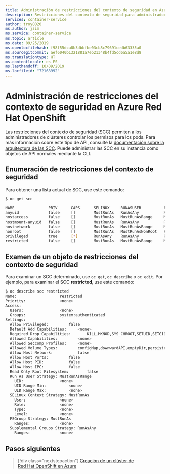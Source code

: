 ```yaml
---
title: Administración de restricciones del contexto de seguridad en Azure Red Hat OpenShift | Microsoft Docs
description: Restricciones del contexto de seguridad para administradores de clústeres de Azure Red Hat OpenShift
services: container-service
author: troy0820
ms.author: jzim
ms.service: container-service
ms.topic: article
ms.date: 09/25/2019
ms.openlocfilehash: f98f55dca8b3dbbfbe03cb8c79691cedb63335a0
ms.sourcegitcommit: aef6040b1321881a7eb21348b4fd5cd6a5a1e8d8
ms.translationtype: HT
ms.contentlocale: es-ES
ms.lasthandoff: 10/09/2019
ms.locfileid: "72168992"
---
```

# <a name="manage-security-context-constraints-in-azure-red-hat-openshift"></a>Administración de restricciones del contexto de seguridad en Azure Red Hat OpenShift 

Las restricciones del contexto de seguridad (SCC) permiten a los administradores de clústeres controlar los permisos para los pods. Para más información sobre este tipo de API, consulte la [documentación sobre la arquitectura de las SCC](https://docs.openshift.com/container-platform/3.11/architecture/additional_concepts/authorization.html). Puede administrar las SCC en su instancia como objetos de API normales mediante la CLI.

## <a name="list-security-context-constraints"></a>Enumeración de restricciones del contexto de seguridad

Para obtener una lista actual de SCC, use este comando: 

```bash
$ oc get scc

NAME               PRIV      CAPS      SELINUX     RUNASUSER          FSGROUP     SUPGROUP    PRIORITY   READONLYROOTFS   VOLUMES
anyuid             false     []        MustRunAs   RunAsAny           RunAsAny    RunAsAny    10         false            [configMap downwardAPI emptyDir persistentVolumeClaim secret]
hostaccess         false     []        MustRunAs   MustRunAsRange     MustRunAs   RunAsAny    <none>     false            [configMap downwardAPI emptyDir hostPath persistentVolumeClaim secret]
hostmount-anyuid   false     []        MustRunAs   RunAsAny           RunAsAny    RunAsAny    <none>     false            [configMap downwardAPI emptyDir hostPath nfs persistentVolumeClaim secret]
hostnetwork        false     []        MustRunAs   MustRunAsRange     MustRunAs   MustRunAs   <none>     false            [configMap downwardAPI emptyDir persistentVolumeClaim secret]
nonroot            false     []        MustRunAs   MustRunAsNonRoot   RunAsAny    RunAsAny    <none>     false            [configMap downwardAPI emptyDir persistentVolumeClaim secret]
privileged         true      [*]       RunAsAny    RunAsAny           RunAsAny    RunAsAny    <none>     false            [*]
restricted         false     []        MustRunAs   MustRunAsRange     MustRunAs   RunAsAny    <none>     false            [configMap downwardAPI emptyDir persistentVolumeClaim secret]
```

## <a name="examine-an-object-for-security-context-constraints"></a>Examen de un objeto de restricciones del contexto de seguridad

Para examinar un SCC determinado, use `oc get`, `oc describe` o `oc edit`.  Por ejemplo, para examinar el SCC **restricted**, use este comando:
```bash
$ oc describe scc restricted
Name:                   restricted
Priority:               <none>
Access:
  Users:                <none>
  Groups:               system:authenticated
Settings:
  Allow Privileged:         false
  Default Add Capabilities:     <none>
  Required Drop Capabilities:       KILL,MKNOD,SYS_CHROOT,SETUID,SETGID
  Allowed Capabilities:         <none>
  Allowed Seccomp Profiles:     <none>
  Allowed Volume Types:         configMap,downwardAPI,emptyDir,persistentVolumeClaim,projected,secret
  Allow Host Network:           false
  Allow Host Ports:         false
  Allow Host PID:           false
  Allow Host IPC:           false
  Read Only Root Filesystem:        false
  Run As User Strategy: MustRunAsRange
    UID:                <none>
    UID Range Min:          <none>
    UID Range Max:          <none>
  SELinux Context Strategy: MustRunAs
    User:               <none>
    Role:               <none>
    Type:               <none>
    Level:              <none>
  FSGroup Strategy: MustRunAs
    Ranges:             <none>
  Supplemental Groups Strategy: RunAsAny
    Ranges:             <none>
```
## <a name="next-steps"></a>Pasos siguientes
> [!div class="nextstepaction"]
> [Creación de un clúster de Red Hat OpenShift en Azure](tutorial-create-cluster.md) 

